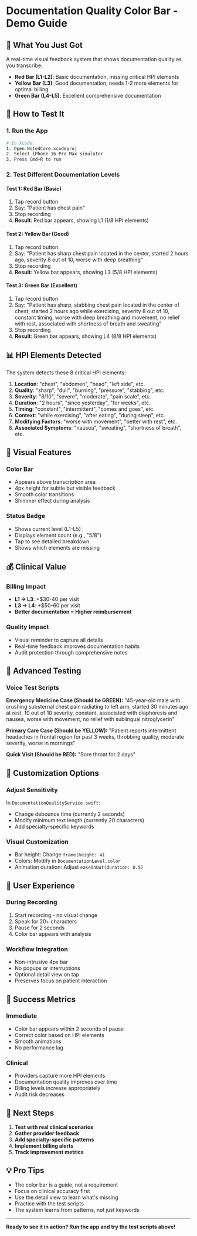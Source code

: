 # Documentation Quality Color Bar - Demo Guide

## 🎯 What You Just Got

A real-time visual feedback system that shows documentation quality as you transcribe:

- **Red Bar (L1-L2)**: Basic documentation, missing critical HPI elements
- **Yellow Bar (L3)**: Good documentation, needs 1-2 more elements for optimal billing
- **Green Bar (L4-L5)**: Excellent comprehensive documentation

## 🚀 How to Test It

### 1. Run the App
```bash
# In Xcode:
1. Open NotedCore.xcodeproj
2. Select iPhone 16 Pro Max simulator
3. Press Cmd+R to run
```

### 2. Test Different Documentation Levels

#### Test 1: Red Bar (Basic)
1. Tap record button
2. Say: "Patient has chest pain"
3. Stop recording
4. **Result**: Red bar appears, showing L1 (1/8 HPI elements)

#### Test 2: Yellow Bar (Good)
1. Tap record button
2. Say: "Patient has sharp chest pain located in the center, started 2 hours ago, severity 8 out of 10, worse with deep breathing"
3. Stop recording
4. **Result**: Yellow bar appears, showing L3 (5/8 HPI elements)

#### Test 3: Green Bar (Excellent)
1. Tap record button
2. Say: "Patient has sharp, stabbing chest pain located in the center of chest, started 2 hours ago while exercising, severity 8 out of 10, constant timing, worse with deep breathing and movement, no relief with rest, associated with shortness of breath and sweating"
3. Stop recording
4. **Result**: Green bar appears, showing L4 (8/8 HPI elements)

## 📊 HPI Elements Detected

The system detects these 8 critical HPI elements:

1. **Location**: "chest", "abdomen", "head", "left side", etc.
2. **Quality**: "sharp", "dull", "burning", "pressure", "stabbing", etc.
3. **Severity**: "8/10", "severe", "moderate", "pain scale", etc.
4. **Duration**: "2 hours", "since yesterday", "for weeks", etc.
5. **Timing**: "constant", "intermittent", "comes and goes", etc.
6. **Context**: "while exercising", "after eating", "during sleep", etc.
7. **Modifying Factors**: "worse with movement", "better with rest", etc.
8. **Associated Symptoms**: "nausea", "sweating", "shortness of breath", etc.

## 🎨 Visual Features

### Color Bar
- Appears above transcription area
- 4px height for subtle but visible feedback
- Smooth color transitions
- Shimmer effect during analysis

### Status Badge
- Shows current level (L1-L5)
- Displays element count (e.g., "5/8")
- Tap to see detailed breakdown
- Shows which elements are missing

## 💰 Clinical Value

### Billing Impact
- **L1 → L3**: +$30-40 per visit
- **L3 → L4**: +$50-60 per visit
- **Better documentation = Higher reimbursement**

### Quality Impact
- Visual reminder to capture all details
- Real-time feedback improves documentation habits
- Audit protection through comprehensive notes

## 🧪 Advanced Testing

### Voice Test Scripts

**Emergency Medicine Case (Should be GREEN):**
"45-year-old male with crushing substernal chest pain radiating to left arm, started 30 minutes ago at rest, 10 out of 10 severity, constant, associated with diaphoresis and nausea, worse with movement, no relief with sublingual nitroglycerin"

**Primary Care Case (Should be YELLOW):**
"Patient reports intermittent headaches in frontal region for past 3 weeks, throbbing quality, moderate severity, worse in mornings"

**Quick Visit (Should be RED):**
"Sore throat for 2 days"

## 🔧 Customization Options

### Adjust Sensitivity
In `DocumentationQualityService.swift`:
- Change debounce time (currently 2 seconds)
- Modify minimum text length (currently 20 characters)
- Add specialty-specific keywords

### Visual Customization
- Bar height: Change `frame(height: 4)` 
- Colors: Modify in `DocumentationLevel.color`
- Animation duration: Adjust `easeInOut(duration: 0.5)`

## 📱 User Experience

### During Recording
1. Start recording - no visual change
2. Speak for 20+ characters
3. Pause for 2 seconds
4. Color bar appears with analysis

### Workflow Integration
- Non-intrusive 4px bar
- No popups or interruptions
- Optional detail view on tap
- Preserves focus on patient interaction

## 🎯 Success Metrics

### Immediate
- Color bar appears within 2 seconds of pause
- Correct color based on HPI elements
- Smooth animations
- No performance lag

### Clinical
- Providers capture more HPI elements
- Documentation quality improves over time
- Billing levels increase appropriately
- Audit risk decreases

## 🚀 Next Steps

1. **Test with real clinical scenarios**
2. **Gather provider feedback**
3. **Add specialty-specific patterns**
4. **Implement billing alerts**
5. **Track improvement metrics**

## 💡 Pro Tips

- The color bar is a guide, not a requirement
- Focus on clinical accuracy first
- Use the detail view to learn what's missing
- Practice with the test scripts
- The system learns from patterns, not just keywords

---

**Ready to see it in action? Run the app and try the test scripts above!**